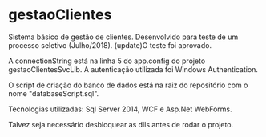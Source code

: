 # gestaoClientes
Sistema básico de gestão de clientes. Desenvolvido para teste de um processo seletivo (Julho/2018).
(update)O teste foi aprovado.

A connectionString está na linha 5 do app.config do projeto gestaoClientesSvcLib. A autenticação utilizada foi Windows Authentication.

O script de criação do banco de dados está na raiz do repositório com o nome "databaseScript.sql".

Tecnologias utilizadas: Sql Server 2014, WCF e Asp.Net WebForms.

Talvez seja necessário desbloquear as dlls antes de rodar o projeto.
